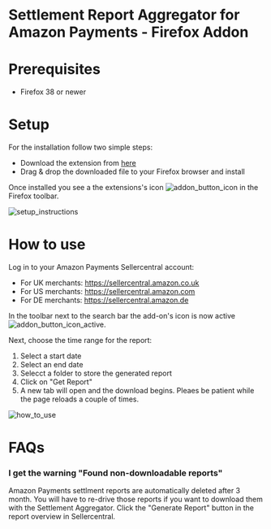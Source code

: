 Settlement Report Aggregator for Amazon Payments - Firefox Addon
================================================================



Prerequisites
============
* Firefox 38 or newer

Setup
============

For the installation follow two simple steps:
* Download the extension from [here](https://s3.eu-central-1.amazonaws.com/eps-eu-external-file-share/Settlement_Report_Aggregator/settlement_report_aggregator_for_amazon_payments-current.xpi)
* Drag & drop the downloaded file to your Firefox browser and install

Once installed you see a the extensions's icon ![addon_button_icon](https://s3.eu-central-1.amazonaws.com/eps-eu-external-file-share/Settlement_Report_Aggregator/documentation/arrow-circle-bottom-disabled.png) in the Firefox toolbar. 


![setup_instructions](https://s3.eu-central-1.amazonaws.com/eps-eu-external-file-share/Settlement_Report_Aggregator/documentation/settlement_report_aggregator_setup.gif)

How to use
============
Log in to your Amazon Payments Sellercentral account:
* For UK merchants: https://sellercentral.amazon.co.uk
* For US merchants: https://sellercentral.amazon.com
* For DE merchants: https://sellercentral.amazon.de

In the toolbar next to the search bar the add-on's icon is now active ![addon_button_icon_active](https://s3.eu-central-1.amazonaws.com/eps-eu-external-file-share/Settlement_Report_Aggregator/documentation/arrow-circle-bottom.png). 

Next, choose the time range for the report:

1. Select a start date
2. Select an end date
3. Selecct a folder to store the generated report
4. Click on "Get Report"
5. A new tab will open and the download begins. Pleaes be patient while the page reloads a couple of times.


![how_to_use](https://s3.eu-central-1.amazonaws.com/eps-eu-external-file-share/Settlement_Report_Aggregator/documentation/report_aggregator_how_it_works.png)



FAQs
============
 
### I get the warning "Found non-downloadable reports"
Amazon Payments settlment reports are automatically deleted after 3 month. You will have to re-drive those reports if you want to download them with the Settlement Aggregator. Click the "Generate Report" button in the report overview in Sellercentral.




